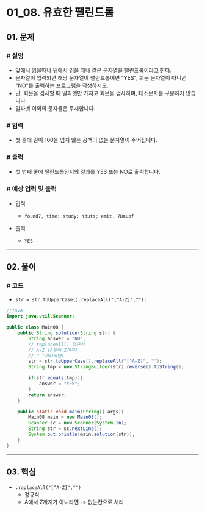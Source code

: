 # 01_08. 유효한 팰린드롬

## 01. 문제

### # 설명

- 앞에서 읽을때나 뒤에서 읽을 때나 같은 문자열을 팰린드롬이라고 한다.
- 문자열이 입력되면 해당 문자열이 팰린드롬이면 "YES", 회문 문자열이 아니면 "NO"를 출력하는 프로그램을 작성하시오.
- 단, 회문을 검사할 때 알파벳만 가지고 회문을 검사하며, 대소문자를 구분하지 않습니다.
- 알파벳 이외의 문자들은 무시합니다.

### # 입력

- 첫 줄에 길이 100을 넘지 않는 공백이 없는 문자열이 주어집니다.

### # 출력

- 첫 번째 줄에 팰린드롬인지의 결과를 YES 또는 NO로 출력합니다.

### # 예상 입력 및 출력

- 입력
  - `found7, time: study; Yduts; emit, 7Dnuof`

- 출력
  - `YES`

---

## 02. 풀이

### # 코드

- `str = str.toUpperCase().replaceAll("[^A-Z]","");`

```java
//java
import java.util.Scanner;

public class Main08 {
    public String solution(String str) {
        String answer = "NO";
        // replaceAll() 정규식
        // A-Z (A부터 Z까지)
        // ^ (아니라면)
        str = str.toUpperCase().replaceAll("[^A-Z]", "");
        String tmp = new StringBuilder(str).reverse().toString();

        if(str.equals(tmp)){
            answer = "YES";
        }
        return answer;
    }

    public static void main(String[] args){
        Main08 main = new Main08();
        Scanner sc = new Scanner(System.in);
        String str = sc.nextLine();
        System.out.println(main.solution(str));
    }
}
```

---

## 03. 핵심

- `.raplaceAll("[^A-Z]","")`
  - 정규식
  - A에서 Z까지가 아니라면 -> 없는칸으로 처리

